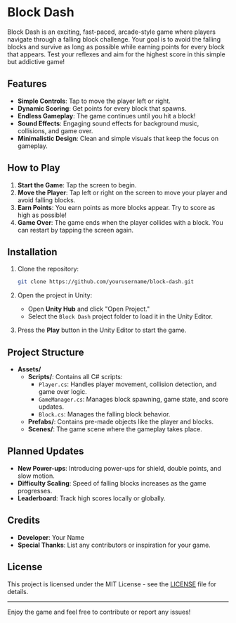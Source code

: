 # Block Dash

Block Dash is an exciting, fast-paced, arcade-style game where players navigate through a falling block challenge. Your goal is to avoid the falling blocks and survive as long as possible while earning points for every block that appears. Test your reflexes and aim for the highest score in this simple but addictive game!

## Features

- **Simple Controls**: Tap to move the player left or right.
- **Dynamic Scoring**: Get points for every block that spawns.
- **Endless Gameplay**: The game continues until you hit a block!
- **Sound Effects**: Engaging sound effects for background music, collisions, and game over.
- **Minimalistic Design**: Clean and simple visuals that keep the focus on gameplay.

## How to Play

1. **Start the Game**: Tap the screen to begin.
2. **Move the Player**: Tap left or right on the screen to move your player and avoid falling blocks.
3. **Earn Points**: You earn points as more blocks appear. Try to score as high as possible!
4. **Game Over**: The game ends when the player collides with a block. You can restart by tapping the screen again.

## Installation

1. Clone the repository:
    ```bash
    git clone https://github.com/yourusername/block-dash.git
    ```
2. Open the project in Unity:
    - Open **Unity Hub** and click "Open Project."
    - Select the `Block Dash` project folder to load it in the Unity Editor.

3. Press the **Play** button in the Unity Editor to start the game.

## Project Structure

- **Assets/**
  - **Scripts/**: Contains all C# scripts:
    - `Player.cs`: Handles player movement, collision detection, and game over logic.
    - `GameManager.cs`: Manages block spawning, game state, and score updates.
    - `Block.cs`: Manages the falling block behavior.
  - **Prefabs/**: Contains pre-made objects like the player and blocks.
  - **Scenes/**: The game scene where the gameplay takes place.

## Planned Updates

- **New Power-ups**: Introducing power-ups for shield, double points, and slow motion.
- **Difficulty Scaling**: Speed of falling blocks increases as the game progresses.
- **Leaderboard**: Track high scores locally or globally.

## Credits

- **Developer**: Your Name
- **Special Thanks**: List any contributors or inspiration for your game.

## License

This project is licensed under the MIT License - see the [LICENSE](LICENSE) file for details.

---

Enjoy the game and feel free to contribute or report any issues!

